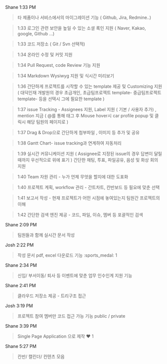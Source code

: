 Shane  1:33 PM
>타 제품이나 서비스에서의 마이그레이션 기능 ( Github, Jira, Redmine..)

>1:33
로그인 관련 보안을 높일 수 있는 소셜 록인 지원 ( Naver, Kakao, google, Github …)

>1:33
코드 저장소 ( Git / Svn 선택적)

>1:34
온라인 수정 및 커밋 지원

>1:34
Pull Request,  code Review 기능 지원

>1:34
Markdown Wysiwyg 지원 및 식시간 미리보기

>1:36
간단하게 프로젝트를 시작할 수 있는 template 제공 및 Customizing 지원 ( 대덕인재 개발원의 경우 초급개인, 초급팀프로젝트 template-  중급팀프로젝트 template- 등을 선택시 그에 필요한 template )


>1:37
issue Tracking - Assignees 지원, Label 지원 ( 기본 / 사용자 추가) , mention 지금 ( @를 통해 태그 후 Mouse hover시 car profile popup 및 클릭시 해당 팀원의 페이지로 )

>1:37
Drag & Drop으로 간단하게 첨부파일 , 이미지 등 추가 및 공유

>1:38
Gantt Chart-  issue tracking과 연계하여 자동처리

>1:39
실시간 커뮤니케이션 지원 ( Assignee로 지정된 issue의 경우 답변이 달릴때까지 우선적으로 위에 표기 )
간단한 채팅, 투표, 파일공유, 음성 및 화상 회의 지원

>1:40
Team 자원 관리 - 누가 언제 무엇을 할지에 대한 도표화

>1:40
프로젝트 계획, workflow 관리 - 간트차트, 칸반보드 등 필요에 맞춘 선택

>1:41
보고서 작성 - 현재 프로젝트가 어떤 시점에 놓여있는지 팀원간 프로젝트의 이해

>1:42
간단한 검색 엔진 제공 - 코드, 파일, 이슈, 멤버 등 포괄적인 검색


Shane  2:09 PM
>팀원들과 함께 실시간 문서 작성


Josh  2:22 PM
>작성 문서 pdf, excel 다운로드 기능
:sports_medal:
1


Shane  2:34 PM
>신입/ 부서이동/ 퇴사 등 이벤트에 맞춘 업무 인수인계 지원 기능

Shane  2:41 PM
>클라우드 저장소 제공 - 트리구조 접근

Josh  3:19 PM
>프로젝트 참여 멤버만 코드 접근 가능 기능 public / private

Shane  3:39 PM
>Single Page Application 으로 제작
:heart:
1


Shane  5:27 PM
>칸반/ 캘린더/ 컨텐츠 모음